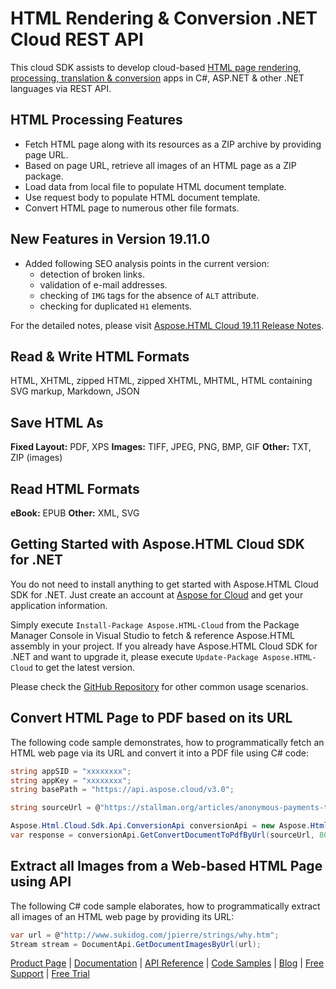 # HTML Rendering & Conversion .NET Cloud REST API

This cloud SDK assists to develop cloud-based [HTML page rendering, processing, translation & conversion](https://products.aspose.cloud/html/net) apps in C#, ASP.NET & other .NET languages via REST API.

## HTML Processing Features

- Fetch HTML page along with its resources as a ZIP archive by providing page URL.
- Based on page URL, retrieve all images of an HTML page as a ZIP package.
- Load data from local file to populate HTML document template.
- Use request body to populate HTML document template.
- Convert HTML page to numerous other file formats.

## New Features in Version 19.11.0

- Added following SEO analysis points in the current version:
  - detection of broken links.
  - validation of e-mail addresses.
  - checking of `IMG` tags for the absence of `ALT` attribute.
  - checking for duplicated `H1` elements.

For the detailed notes, please visit [Aspose.HTML Cloud 19.11 Release Notes](https://docs.aspose.cloud/display/htmlcloud/Aspose.HTML+Cloud+19.11+Release+Notes).

## Read & Write HTML Formats

HTML, XHTML, zipped HTML, zipped XHTML, MHTML, HTML containing SVG markup, Markdown, JSON

## Save HTML As

**Fixed Layout:** PDF, XPS
**Images:** TIFF, JPEG, PNG, BMP, GIF
**Other:** TXT, ZIP (images)

## Read HTML Formats
**eBook:** EPUB
**Other:** XML, SVG

## Getting Started with Aspose.HTML Cloud SDK for .NET

You do not need to install anything to get started with Aspose.HTML Cloud SDK for .NET. Just create an account at [Aspose for Cloud](https://dashboard.aspose.cloud/#/apps) and get your application information.

Simply execute `Install-Package Aspose.HTML-Cloud` from the Package Manager Console in Visual Studio to fetch & reference Aspose.HTML assembly in your project. If you already have Aspose.HTML Cloud SDK for .NET and want to upgrade it, please execute `Update-Package Aspose.HTML-Cloud` to get the latest version.

Please check the [GitHub Repository](https://github.com/aspose-html-cloud/aspose-html-cloud-dotnet) for other common usage scenarios.

## Convert HTML Page to PDF based on its URL

The following code sample demonstrates, how to programmatically fetch an HTML web page via its URL and convert it into a PDF file using C# code:

```csharp
string appSID = "xxxxxxxx";
string appKey = "xxxxxxxx";
string basePath = "https://api.aspose.cloud/v3.0";

string sourceUrl = @"https://stallman.org/articles/anonymous-payments-thru-phones.html";

Aspose.Html.Cloud.Sdk.Api.ConversionApi conversionApi = new Aspose.Html.Cloud.Sdk.Api.ConversionApi(appKey, appSID, basePath);
var response = conversionApi.GetConvertDocumentToPdfByUrl(sourceUrl, 800, 1200);
```

## Extract all Images from a Web-based HTML Page using API

The following C# code sample elaborates, how to programmatically extract all images of an HTML web page by providing its URL:

```csharp
var url = @"http://www.sukidog.com/jpierre/strings/why.htm";
Stream stream = DocumentApi.GetDocumentImagesByUrl(url);
```

[Product Page](https://products.aspose.cloud/html/net) | [Documentation](https://docs.aspose.cloud/display/htmlcloud/Home) | [API Reference](https://apireference.aspose.cloud/html/) | [Code Samples](https://github.com/aspose-html-cloud/aspose-html-cloud-dotnet) | [Blog](https://blog.aspose.cloud/category/html/) | [Free Support](https://forum.aspose.cloud/c/html) | [Free Trial](https://dashboard.aspose.cloud/#/apps)
